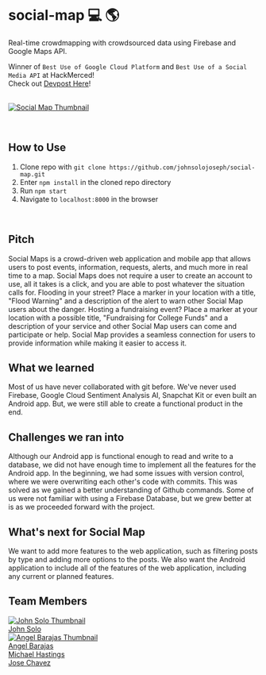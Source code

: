 # social-map :computer: :earth_americas:
Real-time crowdmapping with crowdsourced data using Firebase and Google Maps API. 

Winner of `Best Use of Google Cloud Platform` and `Best Use of a Social Media API` at HackMerced!
<br />
Check out [Devpost Here](https://devpost.com/software/social-map)!
<br />
<br />


[![Social Map Thumbnail](https://challengepost-s3-challengepost.netdna-ssl.com/photos/production/software_thumbnail_photos/000/774/453/datas/medium.png)](https://devpost.com/software/social-map)

<br />

## How to Use
  1. Clone repo with `git clone https://github.com/johnsolojoseph/social-map.git` 
  2. Enter `npm install` in the cloned repo directory
  3. Run `npm start`
  4. Navigate to `localhost:8000` in the browser

<br />

## Pitch

Social Maps is a crowd-driven web application and mobile app that allows users to post events, information, requests, alerts, and much more in real time to a map. Social Maps does not require a user to create an account to use, all it takes is a click, and you are able to post whatever the situation calls for. Flooding in your street? Place a marker in your location with a title, "Flood Warning" and a description of the alert to warn other Social Map users about the danger. Hosting a fundraising event? Place a marker at your location with a possible title, "Fundraising for College Funds" and a description of your service and other Social Map users can come and participate or help. Social Map provides a seamless connection for users to provide information while making it easier to access it.
<br />

## What we learned
Most of us have never collaborated with git before. We've never used Firebase, Google Cloud Sentiment Analysis AI, Snapchat Kit or even built an Android app. But, we were still able to create a functional product in the end.
<br />

## Challenges we ran into
Although our Android app is functional enough to read and write to a database, we did not have enough time to implement all the features for the Android app. In the beginning, we had some issues with version control, where we were overwriting each other's code with commits. This was solved as we gained a better understanding of Github commands. Some of us were not familiar with using a Firebase Database, but we grew better at is as we proceeded forward with the project.
<br />

## What's next for Social Map
We want to add more features to the web application, such as filtering posts by type and adding more options to the posts. We also want the Android application to include all of the features of the web application, including any current or planned features.

## Team Members
[![John Solo Thumbnail](https://avatars2.githubusercontent.com/u/25723690?s=88&v=4)](https://github.com/johnsolojoseph)
<br />
[John Solo](https://github.com/johnsolojoseph)
<br />
[![Angel Barajas Thumbnail](https://avatars1.githubusercontent.com/u/44122116?s=88&v=4)](https://github.com/abarajas10)
<br />
[Angel Barajas](https://github.com/abarajas10)
<br />
[Michael Hastings](https://github.com/MichaelHastings)
<br />
[Jose Chavez](https://github.com/jchav97)

